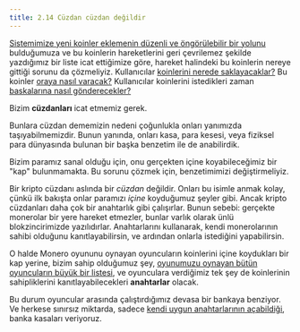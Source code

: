 ```yaml
---
title: 2.14 Cüzdan cüzdan değildir
---
```


[Sistemimize yeni koinler eklemenin düzenli ve öngörülebilir bir
yolunu](2.09_miners.md) bulduğumuza ve bu koinlerin hareketlerini geri
çevrilemez şekilde yazdığımız bir liste icat ettiğimize göre, hareket
halindeki bu koinlerin nereye gittiği sorunu da çözmeliyiz.
Kullanıcılar [koinlerini nerede
saklayacaklar?](1-kullanicilar-icin-kilavuz/1.02-get_a_wallet.md) Bu
koinler [oraya nasıl
varacak?](1-kullanicilar-icin-kilavuz/1.06_receive_monero.md)
Kullanıcılar koinlerini istedikleri zaman [baskalarına nasıl
gönderecekler?](1-kullanicilar-icin-kilavuz/1.07_send_monero.md)

Bizim **cüzdanları** icat etmemiz gerek.

Bunlara cüzdan dememizin nedeni çoğunlukla onları yanımızda
taşıyabilmemizdir.  Bunun yanında, onları kasa, para kesesi, veya
fiziksel para dünyasında bulunan bir başka benzetim ile de
anabilirdik.

Bizim paramız sanal olduğu için, onu gerçekten içine koyabileceğimiz
bir "kap" bulunmamakta.  Bu sorunu çözmek için, benzetimimizi
değiştirmeliyiz.

Bir kripto cüzdanı aslında bir *cüzdan* değildir.  Onları bu isimle
anmak kolay, çünkü ilk bakışta onlar paramızı *içine* koyduğumuz
şeyler gibi.  Ancak kripto cüzdanları daha çok bir anahtarlık gibi
çalışırlar.  Bunun sebebi: gerçekte monerolar bir yere hareket
etmezler, bunlar varlık olarak ünlü blokzincirimizde yazılıdırlar.
Anahtarlarını kullanarak, kendi monerolarının sahibi olduğunu
kanıtlayabilirsin, ve ardından onlarla istediğini yapabilirsin.

O halde Monero oyununu oynayan oyuncuların koinlerini içine koydukları
bir kap yerine, bizim sahip olduğumuz şey, [oyunumuzu oynayan bütün
oyuncuların büyük bir listesi](2.10_money_ledger.md), ve oyunculara
verdiğimiz tek şey de koinlerinin sahipliklerini kanıtlayabilecekleri
**anahtarlar** olacak.

Bu durum oyuncular arasında çalıştırdığımız devasa bir bankaya
benziyor.  Ve herkese sınırsız miktarda, sadece [kendi uygun
anahtarlarının açabildiği](2.15_keys.md), banka kasaları veriyoruz.

